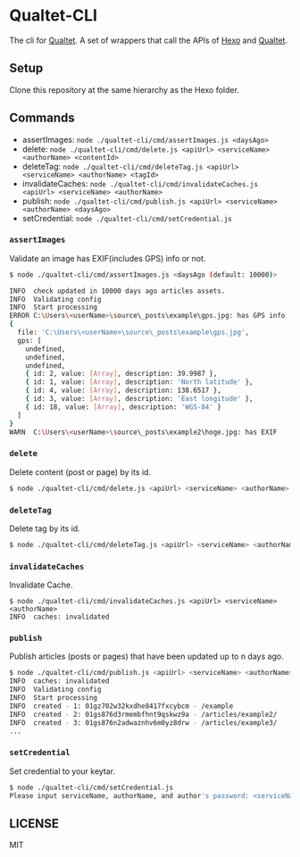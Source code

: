 # Qualtet-CLI

The cli for [Qualtet](https://github.com/yoshinorin/qualtet). A set of wrappers that call the APIs of [Hexo](https://github.com/hexojs/hexo) and [Qualtet](https://github.com/yoshinorin/qualtet).

## Setup

Clone this repository at the same hierarchy as the Hexo folder.

## Commands

- assertImages: `node ./qualtet-cli/cmd/assertImages.js <daysAgo>`
- delete: `node ./qualtet-cli/cmd/delete.js <apiUrl> <serviceName> <authorName> <contentId>`
- deleteTag: `node ./qualtet-cli/cmd/deleteTag.js <apiUrl> <serviceName> <authorName> <tagId>`
- invalidateCaches: `node ./qualtet-cli/cmd/invalidateCaches.js <apiUrl> <serviceName> <authorName>`
- publish: `node ./qualtet-cli/cmd/publish.js <apiUrl> <serviceName> <authorName> <daysAgo>`
- setCredential: `node ./qualtet-cli/cmd/setCredential.js`

### `assertImages`

Validate an image has EXIF(includes GPS) info or not.

```sh
$ node ./qualtet-cli/cmd/assertImages.js <daysAgo (default: 10000)>

INFO  check updated in 10000 days ago articles assets.
INFO  Validating config
INFO  Start processing
ERROR C:\Users\<userName>\source\_posts\example\gps.jpg: has GPS info
{
  file: 'C:\Users\<userName>\source\_posts\example\gps.jpg',
  gps: [
    undefined,
    undefined,
    undefined,
    { id: 2, value: [Array], description: 39.9987 },
    { id: 1, value: [Array], description: 'North latitude' },
    { id: 4, value: [Array], description: 138.6517 },
    { id: 3, value: [Array], description: 'East longitude' },
    { id: 18, value: [Array], description: 'WGS-84' }
  ]
}
WARN  C:\Users\<userName>\source\_posts\example2\hoge.jpg: has EXIF
```

### `delete`

Delete content (post or page) by its id.

```sh
$ node ./qualtet-cli/cmd/delete.js <apiUrl> <serviceName> <authorName> <contentId>
```

### `deleteTag`

Delete tag by its id.

```sh
$ node ./qualtet-cli/cmd/deleteTag.js <apiUrl> <serviceName> <authorName> <tagId>
```

### `invalidateCaches`

Invalidate Cache.

```
$ node ./qualtet-cli/cmd/invalidateCaches.js <apiUrl> <serviceName> <authorName>
INFO  caches: invalidated
```

### `publish`

Publish articles (posts or pages) that have been updated up to n days ago.

```sh
$ node ./qualtet-cli/cmd/publish.js <apiUrl> <serviceName> <authorName> <daysAgo>
INFO  caches: invalidated
INFO  Validating config
INFO  Start processing
INFO  created - 1: 01gz702w32kxdhe8417fxcybcm - /example
INFO  created - 2: 01gs876d3rmembfhnt9qskwz9a - /articles/example2/
INFO  created - 3: 01gs876n2adwaznhv6m0yz8drw - /articles/example3/
...
```

### `setCredential`

Set credential to your keytar.

```sh
$ node ./qualtet-cli/cmd/setCredential.js
Please input serviceName, authorName, and author's password: <serviceName> <authorName> <password>
```

## LICENSE

MIT
